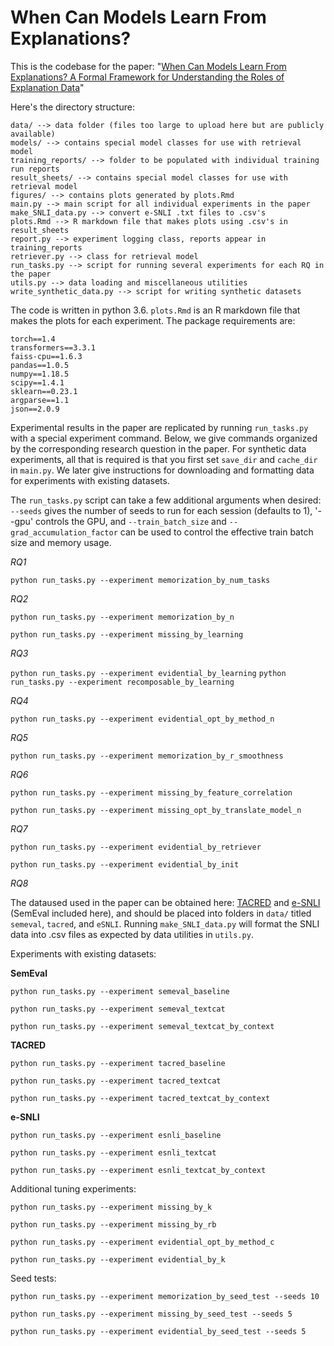 # When Can Models Learn From Explanations?

This is the codebase for the paper: "[When Can Models Learn From Explanations? A Formal Framework for Understanding the Roles of Explanation Data](https://arxiv.org/abs/2102.02201)"

Here's the directory structure:

```
data/ --> data folder (files too large to upload here but are publicly available)
models/ --> contains special model classes for use with retrieval model
training_reports/ --> folder to be populated with individual training run reports
result_sheets/ --> contains special model classes for use with retrieval model
figures/ --> contains plots generated by plots.Rmd
main.py --> main script for all individual experiments in the paper
make_SNLI_data.py --> convert e-SNLI .txt files to .csv's
plots.Rmd --> R markdown file that makes plots using .csv's in result_sheets
report.py --> experiment logging class, reports appear in training_reports
retriever.py --> class for retrieval model
run_tasks.py --> script for running several experiments for each RQ in the paper
utils.py --> data loading and miscellaneous utilities
write_synthetic_data.py --> script for writing synthetic datasets
```

The code is written in python 3.6. `plots.Rmd` is an R markdown file that makes the plots for each experiment. The package requirements are:

```
torch==1.4
transformers==3.3.1
faiss-cpu==1.6.3
pandas==1.0.5
numpy==1.18.5
scipy==1.4.1
sklearn==0.23.1
argparse==1.1
json==2.0.9
```

Experimental results in the paper are replicated by running `run_tasks.py` with a special experiment command. Below, we give commands organized by the corresponding research question in the paper. For synthetic data experiments, all that is required is that you first set `save_dir` and `cache_dir` in `main.py`. We later give instructions for downloading and formatting data for experiments with existing datasets.

The `run_tasks.py` script can take a few additional arguments when desired: `--seeds` gives the number of seeds to run for each session (defaults to 1), '--gpu' controls the GPU, and `--train_batch_size` and `--grad_accumulation_factor` can be used to control the effective train batch size and memory usage. 

*RQ1*

`python run_tasks.py --experiment memorization_by_num_tasks`

*RQ2*

`python run_tasks.py --experiment memorization_by_n`

`python run_tasks.py --experiment missing_by_learning`

*RQ3*

`python run_tasks.py --experiment evidential_by_learning`
`python run_tasks.py --experiment recomposable_by_learning`

*RQ4*

`python run_tasks.py --experiment evidential_opt_by_method_n`

*RQ5*

`python run_tasks.py --experiment memorization_by_r_smoothness`

*RQ6*

`python run_tasks.py --experiment missing_by_feature_correlation`

`python run_tasks.py --experiment missing_opt_by_translate_model_n`

*RQ7*

`python run_tasks.py --experiment evidential_by_retriever`

`python run_tasks.py --experiment evidential_by_init`

*RQ8*

The dataused used in the paper can be obtained here: [TACRED](https://catalog.ldc.upenn.edu/LDC2018T24) and [e-SNLI](https://github.com/OanaMariaCamburu/e-SNLI) (SemEval included here), and should be placed into folders in `data/` titled `semeval`, `tacred`, and `eSNLI`. Running `make_SNLI_data.py` will format the SNLI data into .csv files as expected by data utilities in `utils.py`. 

Experiments with existing datasets:

**SemEval**

`python run_tasks.py --experiment semeval_baseline`

`python run_tasks.py --experiment semeval_textcat`

`python run_tasks.py --experiment semeval_textcat_by_context`

**TACRED**

`python run_tasks.py --experiment tacred_baseline`

`python run_tasks.py --experiment tacred_textcat`

`python run_tasks.py --experiment tacred_textcat_by_context`

**e-SNLI**

`python run_tasks.py --experiment esnli_baseline`

`python run_tasks.py --experiment esnli_textcat`

`python run_tasks.py --experiment esnli_textcat_by_context`

Additional tuning experiments:

`python run_tasks.py --experiment missing_by_k`

`python run_tasks.py --experiment missing_by_rb`

`python run_tasks.py --experiment evidential_opt_by_method_c`

`python run_tasks.py --experiment evidential_by_k`

Seed tests:

`python run_tasks.py --experiment memorization_by_seed_test --seeds 10`

`python run_tasks.py --experiment missing_by_seed_test --seeds 5`

`python run_tasks.py --experiment evidential_by_seed_test --seeds 5`
